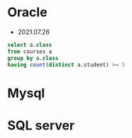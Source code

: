 # Oracle

- 2021.07.26

```sql
select a.class
from courses a
group by a.class
having count(distinct a.student) >= 5
```


# Mysql

# SQL server